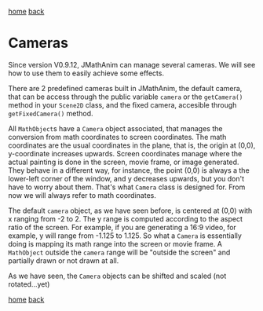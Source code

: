 [home](https://davidgutierrezrubio.github.io/jmathanim/) [back](../index.html)

# Cameras

Since version V0.9.12, JMathAnim can manage several cameras. We will see how to use them to easily achieve some effects.

There are 2 predefined cameras built in JMathAnim, the default camera, that can be access through the public variable `camera` or the `getCamera()` method in your `Scene2D` class, and the fixed camera, accesible through `getFixedCamera()` method.

All `MathObject`s have a `Camera` object associated, that manages the conversion from math coordinates to screen coordinates. The math coordinates are the usual coordinates in the plane, that is, the origin at (0,0), y-coordinate increases upwards. Screen coordinates manage where the actual painting is done in the screen, movie frame, or image generated. They behave in a different way, for instance, the point (0,0) is always a the lower-left corner of the window, and y decreases upwards, but you don't have to worry about them. That's what `Camera` class is designed for. From now we will always refer to math coordinates.

The default `camera` object, as we have seen before, is centered at (0,0) with x ranging from -2 to 2. The y range is computed according to the aspect ratio of the screen. For example, if you are generating a 16:9 video, for example, y will range from -1.125 to 1.125. So what a `Camera` is essentially doing is mapping its math range into the screen or movie frame. A `MathObject` outside the `camera` range  will be "outside the screen" and partially drawn or not drawn at all.

As we have seen, the `Camera` objects can be shifted and scaled (not rotated...yet)



[home](https://davidgutierrezrubio.github.io/jmathanim/) [back](../index.html)